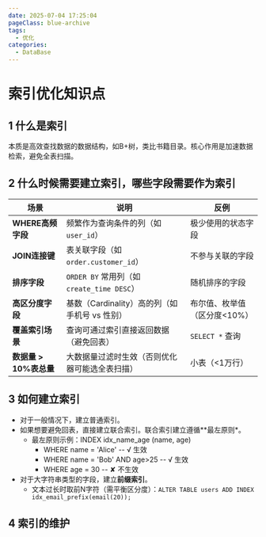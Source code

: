 ```yaml
---
date: 2025-07-04 17:25:04
pageClass: blue-archive
tags:
  - 优化
categories:
  - DataBase
---
```


# 索引优化知识点
## 1 什么是索引
本质是高效查找数据的数据结构，如B+树，类比书籍目录。核心作用是加速数据检索，避免全表扫描。

## 2 什么时候需要建立索引，哪些字段需要作为索引

| **场景**           | **说明**                              | **反例**           |
| ---------------- | ----------------------------------- | ---------------- |
| **WHERE高频字段**    | 频繁作为查询条件的列（如`user_id`）              | 极少使用的状态字段        |
| **JOIN连接键**      | 表关联字段（如`order.customer_id`）         | 不参与关联的字段         |
| **排序字段**         | `ORDER BY` 常用列（如`create_time DESC`） | 随机排序的字段          |
| **高区分度字段**       | 基数（Cardinality）高的列（如手机号 vs 性别）      | 布尔值、枚举值（区分度<10%） |
| **覆盖索引场景**       | 查询可通过索引直接返回数据（避免回表）                 | `SELECT *` 查询    |
| **数据量 > 10%表总量** | 大数据量过滤时生效（否则优化器可能选全表扫描）             | 小表（<1万行）         |

## 3 如何建立索引
- 对于一般情况下，建立普通索引。
- 如果想要避免回表，直接建立联合索引。联合索引建立遵循**最左原则*。
	- 最左原则示例：INDEX idx_name_age (name, age) 
		- WHERE name = 'Alice'          -- √ 生效
		- WHERE name = 'Bob' AND age>25 -- √ 生效
		- WHERE age = 30                -- ✘ 不生效
- 对于大字符串类型的字段，建立**前缀索引**。
	- 文本过长时取前N字符（需平衡区分度）：`ALTER TABLE users ADD INDEX idx_email_prefix(email(20));`
## 4 索引的维护